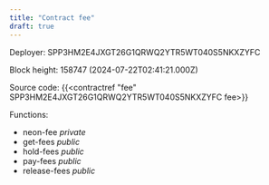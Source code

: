 ```yaml
---
title: "Contract fee"
draft: true
---
```

Deployer: SPP3HM2E4JXGT26G1QRWQ2YTR5WT040S5NKXZYFC


 



Block height: 158747 (2024-07-22T02:41:21.000Z)

Source code: {{<contractref "fee" SPP3HM2E4JXGT26G1QRWQ2YTR5WT040S5NKXZYFC fee>}}

Functions:

* neon-fee _private_
* get-fees _public_
* hold-fees _public_
* pay-fees _public_
* release-fees _public_
